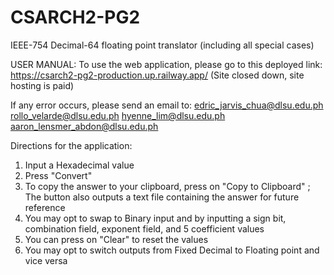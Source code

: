 # CSARCH2-PG2
IEEE-754 Decimal-64 floating point translator (including all special cases)


USER MANUAL:
To use the web application, please go to this deployed link: https://csarch2-pg2-production.up.railway.app/ (Site closed down, site hosting is paid)


If any error occurs, please send an email to: 
edric_jarvis_chua@dlsu.edu.ph
rollo_velarde@dlsu.edu.ph
hyenne_lim@dlsu.edu.ph
aaron_lensmer_abdon@dlsu.edu.ph

Directions for the application:
1) Input a Hexadecimal value
2) Press "Convert"
3) To copy the answer to your clipboard, press on "Copy to Clipboard" ; The button also outputs a text file containing the answer for future reference
4) You may opt to swap to Binary input and by inputting a sign bit, combination field, exponent field, and 5 coefficient values
5) You can press on "Clear" to reset the values
6) You may opt to switch outputs from Fixed Decimal to Floating point and vice versa
